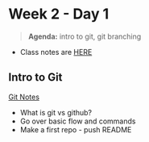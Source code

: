 # Week 2 - Day 1

> **Agenda:** intro to git, git branching

* Class notes are [HERE](https://github.com/nss-nightclass-projects/Night-Class-Resources/blob/master/book-1-foundations/chapters/git-branching.md)

## Intro to Git
[Git Notes](https://github.com/nss-nightclass-projects/Night-Class-Resources/blob/master/book-1-foundations/chapters/git-and-github.md)
* What is git vs github?
* Go over basic flow and commands
* Make a first repo - push README
